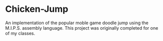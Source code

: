 # Chicken-Jump

An implementation of the popular moble game doodle jump using the M.I.P.S. assembly language. This project was originally completed for one of my classes.
